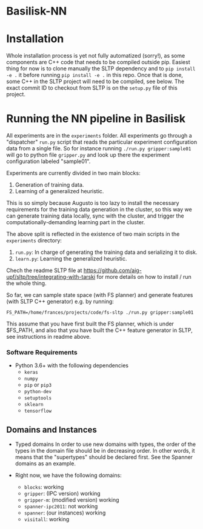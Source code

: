 
# Basilisk-NN

# Installation
Whole installation process is yet not fully automatized (sorry!), as some components
are C++ code that needs to be compiled outside pip. Easiest thing for now is to clone
manually the SLTP dependency  and to  `pip install -e .` it before running
`pip install -e .` in this repo.
Once that is done, some C++ in the SLTP project will need to be compiled, see below.
The exact commit ID to checkout from SLTP is on the `setup.py` file of this project. 


# Running the NN pipeline in Basilisk
All experiments are in the `experiments` folder.
All experiments go through a "dispatcher" `run.py` script that reads the particular experiment
configuration data from a single file. So for instance running `./run.py gripper:sample01`
will go to python file `gripper.py` and look up there the experiment configuration labeled "sample01".

Experiments are currently divided in two main blocks: 
1. Generation of training data.
1. Learning of a generalized heuristic.

This is so simply because Augusto is too lazy to install the necessary requirements for the training
data generation in the cluster, so this way we can generate training data locally, sync with the cluster,
and trigger the computationally-demanding learning part in the cluster.

The above split is reflected in the existence of two main scripts in the `experiments` directory:
1. `run.py`: In charge of generating the training data and serializing it to disk.
1. `learn.py`: Learning the generalized heuristic.


Chech the readme SLTP file at <https://github.com/aig-upf/sltp/tree/integrating-with-tarski>
for more details on how to install / run the whole thing.

So far, we can sample state space (with FS planner) and generate features (with SLTP C++ generator)
e.g. by running:  

    FS_PATH=/home/frances/projects/code/fs-sltp ./run.py gripper:sample01
    
This assume that you have first built the FS planner, which is under $FS_PATH, and 
also that you have built the C++ feature generator in SLTP, see instructions in readme above.



### Software Requirements

* Python 3.6+ with the following dependencies
  - `keras`
  - `numpy`
  - `pip` or `pip3`
  - `python-dev`
  - `setuptools`
  - `sklearn`
  - `tensorflow`


## Domains and Instances
* Typed domains In order to use new domains with types, the order of the types
  in the domain file should be in decreasing order. In other words, it means
  that the "supertypes" should be declared first. See the Spanner domains as an
  example.

* Right now, we have the following domains:
  - `blocks`: working
  - `gripper`: (IPC version) working
  - `gripper-m`: (modified version) working
  - `spanner-ipc2011`: not working
  - `spanner`: (our instances) working
  - `visitall`: working
